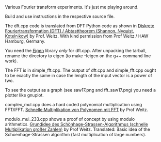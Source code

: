 Various Fourier transform experiments. It's just me playing around.

Build and use instructions in the respective source file.

The dft.cpp code is translated from DFT Python code as shown in 
[Diskrete Fouriertransformation (DFT) / Abtasttheorem (Shannon, Nyquist, Kotelnikow)](https://www.youtube.com/watch?v=sX-DNi_SX-Q) by Prof. Weitz.
With kind permission from Prof Weitz / HAW Hamburg, Germany.

You need the [Eigen](http://eigen.tuxfamily.org/) library _only_ for dft.cpp. After unpacking the tarball, rename the directory to eigen (to make -Ieigen on the g++ command line work).

The FFT is in simple_fft.cpp. The output of dft.cpp and simple_fft.cpp ought to be exactly the same in case
the length of the input vector is a power of two.

To see the output as a graph (see saw17.png and fft_saw17.png) you need a plotter like gnuplot.  


complex_mul.cpp does a hard coded polynomial multiplication using FFT/IFFT.
[Schnelle Multiplikation von Polynomen mit FFT](https://www.youtube.com/watch?v=G4XiNDprjXA) by Prof Weitz.

modulo_mul_233.cpp shows a proof of concept by using modulo arithmetics.
[Grundidee des Schönhage-Strassen-Algorithmus (schnelle Multiplikation großer Zahlen)](https://www.youtube.com/watch?v=ytkcYkzN1oI) by Prof Weitz.
Translated: Basic idea of the Schoenhage-Strassen algorithm (fast multiplication of large numbers).
